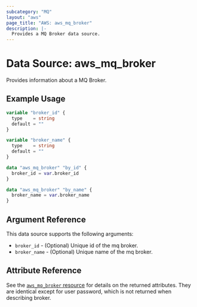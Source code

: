 ```yaml
---
subcategory: "MQ"
layout: "aws"
page_title: "AWS: aws_mq_broker"
description: |-
  Provides a MQ Broker data source.
---
```


# Data Source: aws_mq_broker

Provides information about a MQ Broker.

## Example Usage

```terraform
variable "broker_id" {
  type    = string
  default = ""
}

variable "broker_name" {
  type    = string
  default = ""
}

data "aws_mq_broker" "by_id" {
  broker_id = var.broker_id
}

data "aws_mq_broker" "by_name" {
  broker_name = var.broker_name
}
```

## Argument Reference

This data source supports the following arguments:

* `broker_id` - (Optional) Unique id of the mq broker.
* `broker_name` - (Optional) Unique name of the mq broker.

## Attribute Reference

See the [`aws_mq_broker` resource](/docs/providers/aws/r/mq_broker.html) for details on the returned attributes.
They are identical except for user password, which is not returned when describing broker.
